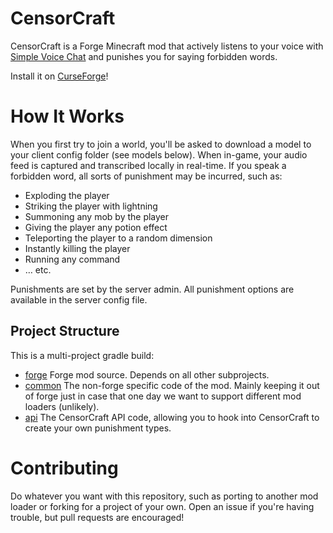 # CensorCraft

CensorCraft is a Forge Minecraft mod that actively listens to your voice with [Simple Voice Chat](https://www.curseforge.com/minecraft/mc-mods/simple-voice-chat) and punishes you for saying forbidden words.

Install it on [CurseForge](https://www.curseforge.com/minecraft/mc-mods/censorcraft)!

# How It Works
When you first try to join a world, you'll be asked to download a model to your client config folder (see models below). When in-game, your audio feed is captured and transcribed locally in real-time. If you speak a forbidden word, all sorts of punishment may be incurred, such as:

- Exploding the player
- Striking the player with lightning
- Summoning any mob by the player
- Giving the player any potion effect
- Teleporting the player to a random dimension
- Instantly killing the player
- Running any command
- … etc.

Punishments are set by the server admin. All punishment options are available in the server config file.

## Project Structure

This is a multi-project gradle build:

- [forge](./forge)
Forge mod source. Depends on all other subprojects.
- [common](./common)
The non-forge specific code of the mod. Mainly keeping it out of forge just in case that one day we want to support different mod loaders (unlikely).
- [api](./api)
The CensorCraft API code, allowing you to hook into CensorCraft to create your own punishment types.

# Contributing

Do whatever you want with this repository, such as porting to another mod loader or forking for a project of your own. Open an issue if you're having trouble, but pull requests are encouraged!

